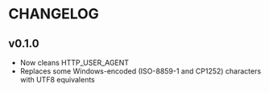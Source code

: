 # CHANGELOG

## v0.1.0

* Now cleans HTTP_USER_AGENT
* Replaces some Windows-encoded (ISO-8859-1 and CP1252) characters with UTF8 equivalents